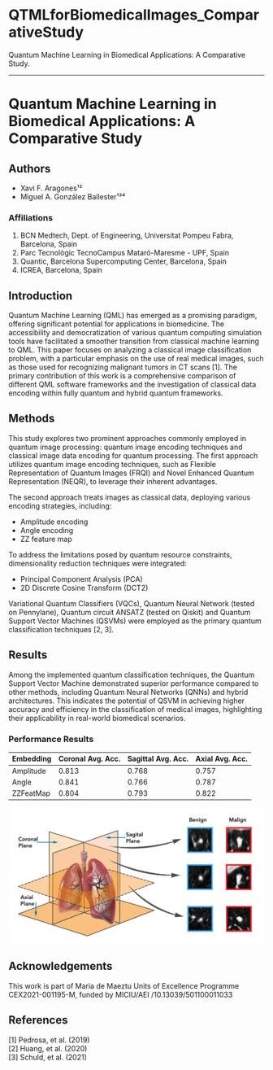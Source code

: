 # QTMLforBiomedicalImages_ComparativeStudy
Quantum Machine Learning in Biomedical Applications: A Comparative Study. 

---

# Quantum Machine Learning in Biomedical Applications: A Comparative Study

## Authors
- Xavi F. Aragones¹²
- Miguel A. González Ballester¹³⁴

### Affiliations
1. BCN Medtech, Dept. of Engineering, Universitat Pompeu Fabra, Barcelona, Spain
2. Parc Tecnològic TecnoCampus Mataró-Maresme - UPF, Spain
3. Quantic, Barcelona Supercomputing Center, Barcelona, Spain
4. ICREA, Barcelona, Spain

## Introduction
Quantum Machine Learning (QML) has emerged as a promising paradigm, offering significant potential for applications in biomedicine. The accessibility and democratization of various quantum computing simulation tools have facilitated a smoother transition from classical machine learning to QML. This paper focuses on analyzing a classical image classification problem, with a particular emphasis on the use of real medical images, such as those used for recognizing malignant tumors in CT scans [1]. The primary contribution of this work is a comprehensive comparison of different QML software frameworks and the investigation of classical data encoding within fully quantum and hybrid quantum frameworks.

## Methods
This study explores two prominent approaches commonly employed in quantum image processing: quantum image encoding techniques and classical image data encoding for quantum processing. The first approach utilizes quantum image encoding techniques, such as Flexible Representation of Quantum Images (FRQI) and Novel Enhanced Quantum Representation (NEQR), to leverage their inherent advantages.

The second approach treats images as classical data, deploying various encoding strategies, including:
- Amplitude encoding
- Angle encoding
- ZZ feature map

To address the limitations posed by quantum resource constraints, dimensionality reduction techniques were integrated:
- Principal Component Analysis (PCA)
- 2D Discrete Cosine Transform (DCT2)

Variational Quantum Classifiers (VQCs), Quantum Neural Network (tested on Pennylane), Quantum circuit ANSATZ (tested on Qiskit) and Quantum Support Vector Machines (QSVMs) were employed as the primary quantum classification techniques [2, 3].

## Results
Among the implemented quantum classification techniques, the Quantum Support Vector Machine demonstrated superior performance compared to other methods, including Quantum Neural Networks (QNNs) and hybrid architectures. This indicates the potential of QSVM in achieving higher accuracy and efficiency in the classification of medical images, highlighting their applicability in real-world biomedical scenarios.

### Performance Results

| Embedding  | Coronal Avg. Acc. | Sagittal Avg. Acc. | Axial Avg. Acc. |
|------------|-------------------|-------------------|-----------------|
| Amplitude  | 0.813            | 0.768            | 0.757          |
| Angle      | 0.841            | 0.766            | 0.787          |
| ZZFeatMap  | 0.804            | 0.793            | 0.822          |


![CT planes with examples of benign and malignant lung nodules](figures/lungNoduleCT.jpg)


## Acknowledgements
This work is part of Maria de Maeztu Units of Excellence Programme CEX2021-001195-M, funded by MICIU/AEI /10.13039/501100011033

## References
[1] Pedrosa, et al. (2019)  
[2] Huang, et al. (2020)  
[3] Schuld, et al. (2021)
